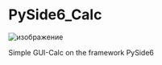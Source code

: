 # PySide6_Calc
![изображение](https://user-images.githubusercontent.com/79583622/189980296-80623eb3-0556-4521-94a4-d3317eff2147.png)


Simple GUI-Calc on the framework PySide6
